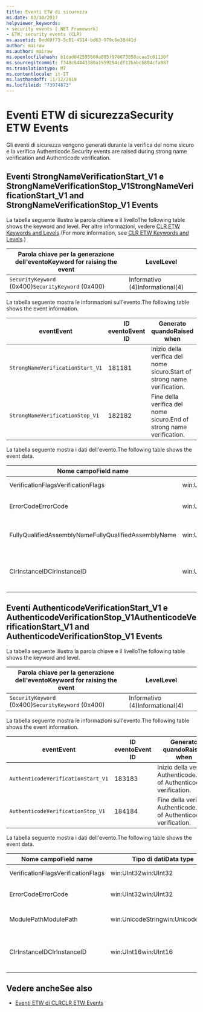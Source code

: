 ```yaml
---
title: Eventi ETW di sicurezza
ms.date: 03/30/2017
helpviewer_keywords:
- security events [.NET Framework]
- ETW, security events (CLR)
ms.assetid: 0ed69f73-5c01-4514-bd63-979c6e38d41d
author: mairaw
ms.author: mairaw
ms.openlocfilehash: b1dad042595608a805f978673858acaa5c01130f
ms.sourcegitcommit: f348c84443380a1959294cdf12babcb804cfa987
ms.translationtype: MT
ms.contentlocale: it-IT
ms.lasthandoff: 11/12/2019
ms.locfileid: "73974873"
---
```

# <a name="security-etw-events"></a><span data-ttu-id="05afe-102">Eventi ETW di sicurezza</span><span class="sxs-lookup"><span data-stu-id="05afe-102">Security ETW Events</span></span>

<span data-ttu-id="05afe-103">Gli eventi di sicurezza vengono generati durante la verifica del nome sicuro e la verifica Authenticode.</span><span class="sxs-lookup"><span data-stu-id="05afe-103">Security events are raised during strong name verification and Authenticode verification.</span></span>  

## <a name="strongnameverificationstart_v1-and-strongnameverificationstop_v1-events"></a><span data-ttu-id="05afe-104">Eventi StrongNameVerificationStart_V1 e StrongNameVerificationStop_V1</span><span class="sxs-lookup"><span data-stu-id="05afe-104">StrongNameVerificationStart_V1 and StrongNameVerificationStop_V1 Events</span></span>  
 <span data-ttu-id="05afe-105">La tabella seguente illustra la parola chiave e il livello</span><span class="sxs-lookup"><span data-stu-id="05afe-105">The following table shows the keyword and level.</span></span> <span data-ttu-id="05afe-106">Per altre informazioni, vedere [CLR ETW Keywords and Levels](clr-etw-keywords-and-levels.md).</span><span class="sxs-lookup"><span data-stu-id="05afe-106">(For more information, see [CLR ETW Keywords and Levels](clr-etw-keywords-and-levels.md).)</span></span>  
  
|<span data-ttu-id="05afe-107">Parola chiave per la generazione dell'evento</span><span class="sxs-lookup"><span data-stu-id="05afe-107">Keyword for raising the event</span></span>|<span data-ttu-id="05afe-108">Level</span><span class="sxs-lookup"><span data-stu-id="05afe-108">Level</span></span>|  
|-----------------------------------|-----------|  
|<span data-ttu-id="05afe-109">`SecurityKeyword` (0x400)</span><span class="sxs-lookup"><span data-stu-id="05afe-109">`SecurityKeyword` (0x400)</span></span>|<span data-ttu-id="05afe-110">Informativo (4)</span><span class="sxs-lookup"><span data-stu-id="05afe-110">Informational(4)</span></span>|  
  
 <span data-ttu-id="05afe-111">La tabella seguente mostra le informazioni sull'evento.</span><span class="sxs-lookup"><span data-stu-id="05afe-111">The following table shows the event information.</span></span>  
  
|<span data-ttu-id="05afe-112">event</span><span class="sxs-lookup"><span data-stu-id="05afe-112">Event</span></span>|<span data-ttu-id="05afe-113">ID evento</span><span class="sxs-lookup"><span data-stu-id="05afe-113">Event ID</span></span>|<span data-ttu-id="05afe-114">Generato quando</span><span class="sxs-lookup"><span data-stu-id="05afe-114">Raised when</span></span>|  
|-----------|--------------|-----------------|  
|`StrongNameVerificationStart_V1`|<span data-ttu-id="05afe-115">181</span><span class="sxs-lookup"><span data-stu-id="05afe-115">181</span></span>|<span data-ttu-id="05afe-116">Inizio della verifica del nome sicuro.</span><span class="sxs-lookup"><span data-stu-id="05afe-116">Start of strong name verification.</span></span>|  
|`StrongNameVerificationStop_V1`|<span data-ttu-id="05afe-117">182</span><span class="sxs-lookup"><span data-stu-id="05afe-117">182</span></span>|<span data-ttu-id="05afe-118">Fine della verifica del nome sicuro.</span><span class="sxs-lookup"><span data-stu-id="05afe-118">End of strong name verification.</span></span>|  
  
 <span data-ttu-id="05afe-119">La tabella seguente mostra i dati dell'evento.</span><span class="sxs-lookup"><span data-stu-id="05afe-119">The following table shows the event data.</span></span>  
  
|<span data-ttu-id="05afe-120">Nome campo</span><span class="sxs-lookup"><span data-stu-id="05afe-120">Field name</span></span>|<span data-ttu-id="05afe-121">Tipo di dati</span><span class="sxs-lookup"><span data-stu-id="05afe-121">Data type</span></span>|<span data-ttu-id="05afe-122">Descrizione</span><span class="sxs-lookup"><span data-stu-id="05afe-122">Description</span></span>|  
|----------------|---------------|-----------------|  
|<span data-ttu-id="05afe-123">VerificationFlags</span><span class="sxs-lookup"><span data-stu-id="05afe-123">VerificationFlags</span></span>|<span data-ttu-id="05afe-124">win:UInt32</span><span class="sxs-lookup"><span data-stu-id="05afe-124">win:UInt32</span></span>|<span data-ttu-id="05afe-125">Flag di verifica.</span><span class="sxs-lookup"><span data-stu-id="05afe-125">The verification flags.</span></span>|  
|<span data-ttu-id="05afe-126">ErrorCode</span><span class="sxs-lookup"><span data-stu-id="05afe-126">ErrorCode</span></span>|<span data-ttu-id="05afe-127">win:UInt32</span><span class="sxs-lookup"><span data-stu-id="05afe-127">win:UInt32</span></span>|<span data-ttu-id="05afe-128">Codice errore HResult.</span><span class="sxs-lookup"><span data-stu-id="05afe-128">The HResult error code.</span></span>|  
|<span data-ttu-id="05afe-129">FullyQualifiedAssemblyName</span><span class="sxs-lookup"><span data-stu-id="05afe-129">FullyQualifiedAssemblyName</span></span>|<span data-ttu-id="05afe-130">win:UnicodeString</span><span class="sxs-lookup"><span data-stu-id="05afe-130">win:UnicodeString</span></span>|<span data-ttu-id="05afe-131">Nome completo dell'assembly.</span><span class="sxs-lookup"><span data-stu-id="05afe-131">The fully qualified assembly name.</span></span>|  
|<span data-ttu-id="05afe-132">ClrInstanceID</span><span class="sxs-lookup"><span data-stu-id="05afe-132">ClrInstanceID</span></span>|<span data-ttu-id="05afe-133">win:UInt16</span><span class="sxs-lookup"><span data-stu-id="05afe-133">win:UInt16</span></span>|<span data-ttu-id="05afe-134">ID univoco per l'istanza di CLR o CoreCLR.</span><span class="sxs-lookup"><span data-stu-id="05afe-134">Unique ID for the instance of CLR or CoreCLR.</span></span>|  

## <a name="authenticodeverificationstart_v1-and-authenticodeverificationstop_v1-events"></a><span data-ttu-id="05afe-135">Eventi AuthenticodeVerificationStart_V1 e AuthenticodeVerificationStop_V1</span><span class="sxs-lookup"><span data-stu-id="05afe-135">AuthenticodeVerificationStart_V1 and AuthenticodeVerificationStop_V1 Events</span></span>  
 <span data-ttu-id="05afe-136">La tabella seguente illustra la parola chiave e il livello</span><span class="sxs-lookup"><span data-stu-id="05afe-136">The following table shows the keyword and level.</span></span>  
  
|<span data-ttu-id="05afe-137">Parola chiave per la generazione dell'evento</span><span class="sxs-lookup"><span data-stu-id="05afe-137">Keyword for raising the event</span></span>|<span data-ttu-id="05afe-138">Level</span><span class="sxs-lookup"><span data-stu-id="05afe-138">Level</span></span>|  
|-----------------------------------|-----------|  
|<span data-ttu-id="05afe-139">`SecurityKeyword` (0x400)</span><span class="sxs-lookup"><span data-stu-id="05afe-139">`SecurityKeyword` (0x400)</span></span>|<span data-ttu-id="05afe-140">Informativo (4)</span><span class="sxs-lookup"><span data-stu-id="05afe-140">Informational(4)</span></span>|  
  
 <span data-ttu-id="05afe-141">La tabella seguente mostra le informazioni sull'evento.</span><span class="sxs-lookup"><span data-stu-id="05afe-141">The following table shows the event information.</span></span>  
  
|<span data-ttu-id="05afe-142">event</span><span class="sxs-lookup"><span data-stu-id="05afe-142">Event</span></span>|<span data-ttu-id="05afe-143">ID evento</span><span class="sxs-lookup"><span data-stu-id="05afe-143">Event ID</span></span>|<span data-ttu-id="05afe-144">Generato quando</span><span class="sxs-lookup"><span data-stu-id="05afe-144">Raised when</span></span>|  
|-----------|--------------|-----------------|  
|`AuthenticodeVerificationStart_V1`|<span data-ttu-id="05afe-145">183</span><span class="sxs-lookup"><span data-stu-id="05afe-145">183</span></span>|<span data-ttu-id="05afe-146">Inizio della verifica Authenticode.</span><span class="sxs-lookup"><span data-stu-id="05afe-146">Start of Authenticode verification.</span></span>|  
|`AuthenticodeVerificationStop_V1`|<span data-ttu-id="05afe-147">184</span><span class="sxs-lookup"><span data-stu-id="05afe-147">184</span></span>|<span data-ttu-id="05afe-148">Fine della verifica Authenticode.</span><span class="sxs-lookup"><span data-stu-id="05afe-148">End of Authenticode verification.</span></span>|  
  
 <span data-ttu-id="05afe-149">La tabella seguente mostra i dati dell'evento.</span><span class="sxs-lookup"><span data-stu-id="05afe-149">The following table shows the event data.</span></span>  
  
|<span data-ttu-id="05afe-150">Nome campo</span><span class="sxs-lookup"><span data-stu-id="05afe-150">Field name</span></span>|<span data-ttu-id="05afe-151">Tipo di dati</span><span class="sxs-lookup"><span data-stu-id="05afe-151">Data type</span></span>|<span data-ttu-id="05afe-152">Descrizione</span><span class="sxs-lookup"><span data-stu-id="05afe-152">Description</span></span>|  
|----------------|---------------|-----------------|  
|<span data-ttu-id="05afe-153">VerificationFlags</span><span class="sxs-lookup"><span data-stu-id="05afe-153">VerificationFlags</span></span>|<span data-ttu-id="05afe-154">win:UInt32</span><span class="sxs-lookup"><span data-stu-id="05afe-154">win:UInt32</span></span>|<span data-ttu-id="05afe-155">Flag di verifica.</span><span class="sxs-lookup"><span data-stu-id="05afe-155">The verification flags.</span></span>|  
|<span data-ttu-id="05afe-156">ErrorCode</span><span class="sxs-lookup"><span data-stu-id="05afe-156">ErrorCode</span></span>|<span data-ttu-id="05afe-157">win:UInt32</span><span class="sxs-lookup"><span data-stu-id="05afe-157">win:UInt32</span></span>|<span data-ttu-id="05afe-158">Codice errore HResult.</span><span class="sxs-lookup"><span data-stu-id="05afe-158">The HResult error code.</span></span>|  
|<span data-ttu-id="05afe-159">ModulePath</span><span class="sxs-lookup"><span data-stu-id="05afe-159">ModulePath</span></span>|<span data-ttu-id="05afe-160">win:UnicodeString</span><span class="sxs-lookup"><span data-stu-id="05afe-160">win:UnicodeString</span></span>|<span data-ttu-id="05afe-161">Percorso del modulo.</span><span class="sxs-lookup"><span data-stu-id="05afe-161">The module path.</span></span>|  
|<span data-ttu-id="05afe-162">ClrInstanceID</span><span class="sxs-lookup"><span data-stu-id="05afe-162">ClrInstanceID</span></span>|<span data-ttu-id="05afe-163">win:UInt16</span><span class="sxs-lookup"><span data-stu-id="05afe-163">win:UInt16</span></span>|<span data-ttu-id="05afe-164">ID univoco per l'istanza di CLR o CoreCLR.</span><span class="sxs-lookup"><span data-stu-id="05afe-164">Unique ID for the instance of CLR or CoreCLR.</span></span>|  
  
## <a name="see-also"></a><span data-ttu-id="05afe-165">Vedere anche</span><span class="sxs-lookup"><span data-stu-id="05afe-165">See also</span></span>

- [<span data-ttu-id="05afe-166">Eventi ETW di CLR</span><span class="sxs-lookup"><span data-stu-id="05afe-166">CLR ETW Events</span></span>](clr-etw-events.md)
